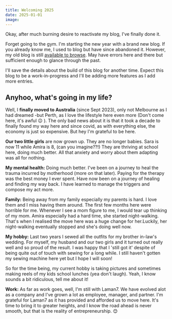 ```yaml
---
title: Welcoming 2025
date: 2025-01-01
image: 
---
```


Okay, after much burning desire to reactivate my blog, I've finally done it. 

Forget going to the gym. I'm starting the new year with a brand new blog. If you already know me, I used to blog but have since abandoned it. However, my old blog is still [available to browse](https://blog.aisyahrozi.com). May have errors here and there but sufficient enough to glance through the past. 

I'll save the details about the build of this blog for another time. Expect this blog to be a work-in-progress and I'll be adding more features as I add more entries. 

## Anyhoo, what's going in my life? 

Well, I **finally moved to Australia** (since Sept 2023), only not Melbourne as I had dreamed -but Perth, as I love the lifestyle here even more (Don't come here, it's awful :wink: ). The only bad news about it is that it took a decade to finally found my way here and since covid, as with everything else, the economy is just so expensive. But hey I'm grateful to be here. 

**Our two little girls** are now grown up. They are no longer babies. Sara is now 11 while Amira is 8, (can you imagine??!) They are thriving at school here, doing much better. All that anxiety and worry about them adapting was all for nothing. 

**My mental health:** Doing much better. I've been on a journey to heal the trauma incurred by motherhood (more on that later). Paying for the therapy was the best money I ever spent. Have now been on a journey of healing and finding my way back. I have learned to manage the triggers and compose my act more. 

**Family:** Being away from my family especially my parents is hard. I love them and I miss having them around. The first few months here were horrible for me. Whenever I see a mom figure to me, I would tear up thinking of my mom. Amira especially had a hard time, she started night-walking. That's when I realised the move here was a huge change for her.Luckily, her night-walking eventually stopped and she's doing well now. 

**My hobby:** Last two years I sewed all the outfits for my brother in-law's wedding. For myself, my husband and our two girls and it turned out really well and so proud of the result. I was happy that I 'still got it' despite of being quite out of touch with sewing for a long while. I still haven't gotten my sewing machine here yet but I hope I will soon! 

So for the time being, my current hobby is taking pictures and sometimes making reels of my kids school lunches (yea don't laugh). Yeah, I know sounds a bit ridiculous, tell me about it! 

**Work:** As far as work goes, well, I'm still with Laman7. We have evolved alot as a company and I've grown a lot as employee, manager, and partner. I'm grateful for Laman7 as it has provided and afforded us to move here. It's time to bring it to greater heights, and I know the road ahead is never smooth, but that is the reality of entrepreneurship. :blush: